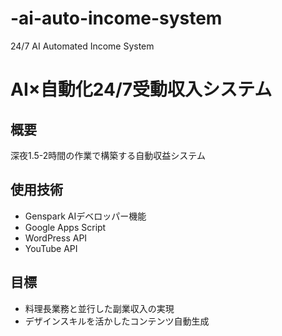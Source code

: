 # -ai-auto-income-system
 24/7 AI Automated Income System
# AI×自動化24/7受動収入システム

## 概要
深夜1.5-2時間の作業で構築する自動収益システム

## 使用技術
- Genspark AIデベロッパー機能
- Google Apps Script
- WordPress API
- YouTube API

## 目標
- 料理長業務と並行した副業収入の実現
- デザインスキルを活かしたコンテンツ自動生成
